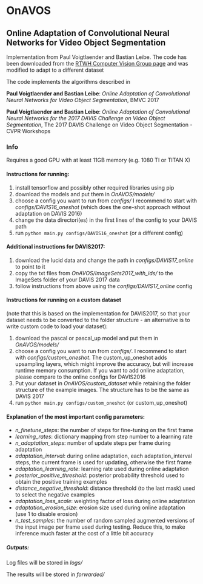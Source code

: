 # OnAVOS

## Online Adaptation of Convolutional Neural Networks for Video Object Segmentation

Implementation from Paul Voigtlaender and Bastian Leibe.
The code has been downloaded from the [RTWH Computer Vision Group page](https://www.vision.rwth-aachen.de/software/OnAVOS)
and was modified to adapt to a different dataset

The code implements the algorithms described in

**Paul Voigtlaender and Bastian Leibe**: *Online Adaptation of Convolutional Neural Networks for Video Object Segmentation*, BMVC 2017

**Paul Voigtlaender and Bastian Leibe**: *Online Adaptation of Convolutional Neural Networks for the 2017 DAVIS Challenge on Video Object Segmentation*, The 2017 DAVIS Challenge on Video Object Segmentation - CVPR Workshops

### Info

Requires a good GPU with at least 11GB memory (e.g. 1080 TI or TITAN X)

#### Instructions for running:

1. install tensorflow and possibly other required libraries using pip
2. download the models and put them in *OnAVOS/models/*
3. choose a config you want to run from *configs/*
I recommend to start with *configs/DAVIS16_oneshot* (which does the one-shot approach without adaptation on DAVIS 2016)
4. change the data directori(es) in the first lines of the config to your DAVIS path
5. run `python main.py configs/DAVIS16_oneshot` (or a different config)

#### Additional instructions for DAVIS2017:

1. download the lucid data and change the path in *configs/DAVIS17_online* to point to it
2. copy the txt files from *OnAVOS/ImageSets2017_with_ids/* to the ImageSets folder of your DAVIS 2017 data
3. follow instructions from above using the *configs/DAVIS17_online* config

#### Instructions for running on a custom dataset

(note that this is based on the implementation for DAVIS2017, so that your dataset needs to be converted to the folder structure - an alternative is to write custom code to load your dataset):
1. download the pascal or pascal_up model and put them in *OnAVOS/models/*
2. choose a config you want to run from *configs/*. I recommend to start with *configs/custom_oneshot*. The custom_up_oneshot adds upsampling layers, which might improve the accuracy, but will increase runtime memory consumption. If you want to add online adaptation, please compare to the online configs for DAVIS2016
3. Put your dataset in *OnAVOS/custom_dataset* while retaining the folder structure of the example images. The structure has to be the same as DAVIS 2017
4. run `python main.py configs/custom_oneshot` (or custom_up_oneshot)

#### Explanation of the most important config parameters:

- *n_finetune_steps*: the number of steps for fine-tuning on the first frame
- *learning_rates*: dictionary mapping from step number to a learning rate
- *n_adaptation_steps*: number of update steps per frame during adaptation
- *adaptation_interval*: during online adaptation, each adaptation_interval steps, the current frame is used for updating, otherwise the first frame
- *adaptation_learning_rate*: learning rate used during online adaptation
- *posterior_positive_threshold*: posterior probability threshold used to obtain the positive training examples
- *distance_negative_threshold*: distance threshold (to the last mask) used to select the negative examples
- *adaptation_loss_scale*: weighting factor of loss during online adaptation
- *adaptation_erosion_size*: erosion size used during online adaptation (use 1 to disable erosion)
- *n_test_samples*: the number of random sampled augmented versions of the input image per frame used during testing. Reduce this, to make inference much faster at the cost of a little bit accuracy

##### Outputs:

Log files will be stored in *logs/*

The results will be stored in *forwarded/*
